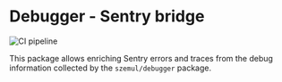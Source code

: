 # Debugger - Sentry bridge

![CI pipeline](https://github.com/szemul/debugger-sentry-bridge/actions/workflows/php.yml/badge.svg)

This package allows enriching Sentry errors and traces from the debug information collected by the `szemul/debugger` package.
